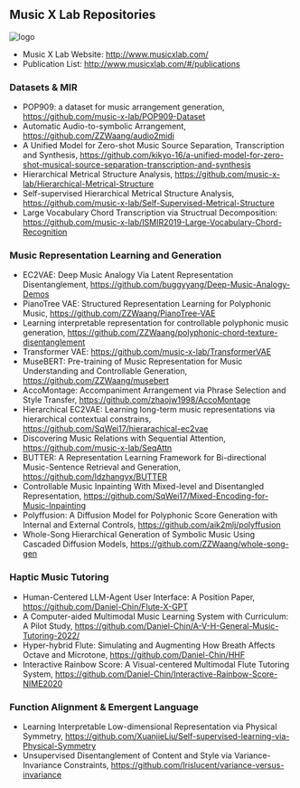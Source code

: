 ## Music X Lab Repositories

![logo](https://user-images.githubusercontent.com/13694510/179214075-0fe74e9e-a807-4883-9ed7-c78dc5b7f306.jpg)
* Music X Lab Website: http://www.musicxlab.com/
* Publication List: http://www.musicxlab.com/#/publications

### Datasets & MIR

* POP909: a dataset for music arrangement generation, https://github.com/music-x-lab/POP909-Dataset
* Automatic Audio-to-symbolic Arrangement, https://github.com/ZZWaang/audio2midi
* A Unified Model for Zero-shot Music Source Separation, Transcription and Synthesis, https://github.com/kikyo-16/a-unified-model-for-zero-shot-musical-source-separation-transcription-and-synthesis
* Hierarchical Metrical Structure Analysis, https://github.com/music-x-lab/Hierarchical-Metrical-Structure
* Self-supervised Hierarchical Metrical Structure Analysis, https://github.com/music-x-lab/Self-Supervised-Metrical-Structure
* Large Vocabulary Chord Transcription via Structrual Decomposition: https://github.com/music-x-lab/ISMIR2019-Large-Vocabulary-Chord-Recognition

### Music Representation Learning and Generation

* EC2VAE: Deep Music Analogy Via Latent Representation Disentanglement, https://github.com/buggyyang/Deep-Music-Analogy-Demos
* PianoTree VAE: Structured Representation Learning for Polyphonic Music, https://github.com/ZZWaang/PianoTree-VAE
* Learning interpretable representation for controllable polyphonic music generation, https://github.com/ZZWaang/polyphonic-chord-texture-disentanglement
* Transformer VAE: https://github.com/music-x-lab/TransformerVAE
* MuseBERT: Pre-training of Music Representation for Music Understanding and Controllable Generation, https://github.com/ZZWaang/musebert
* AccoMontage: Accompaniment Arrangement via Phrase Selection and Style Transfer, https://github.com/zhaojw1998/AccoMontage
* Hierarchical EC2VAE: Learning long-term music representations via hierarchical contextual constrains, https://github.com/SqWei17/hierarachical-ec2vae
* Discovering Music Relations with Sequential Attention, https://github.com/music-x-lab/SeqAttn
* BUTTER: A Representation Learning Framework for Bi-directional Music-Sentence Retrieval and Generation, https://github.com/ldzhangyx/BUTTER
* Controllable Music Inpainting With Mixed-level and Disentangled Representation, https://github.com/SqWei17/Mixed-Encoding-for-Music-Inpainting
* Polyffusion: A Diffusion Model for Polyphonic Score Generation with Internal and External Controls, https://github.com/aik2mlj/polyffusion
* Whole-Song Hierarchical Generation of Symbolic Music Using Cascaded Diffusion Models, https://github.com/ZZWaang/whole-song-gen

### Haptic Music Tutoring
* Human-Centered LLM-Agent User Interface: A Position Paper, https://github.com/Daniel-Chin/Flute-X-GPT
* A Computer-aided Multimodal Music Learning System with Curriculum: A Pilot Study, https://github.com/Daniel-Chin/A-V-H-General-Music-Tutoring-2022/
* Hyper-hybrid Flute: Simulating and Augmenting How Breath Affects Octave and Microtone, https://github.com/Daniel-Chin/HHF
* Interactive Rainbow Score: A Visual-centered Multimodal Flute Tutoring System, https://github.com/Daniel-Chin/Interactive-Rainbow-Score-NIME2020

### Function Alignment & Emergent Language
* Learning Interpretable Low-dimensional Representation via Physical Symmetry, https://github.com/XuanjieLiu/Self-supervised-learning-via-Physical-Symmetry
* Unsupervised Disentanglement of Content and Style via Variance-Invariance Constraints, https://github.com/Irislucent/variance-versus-invariance